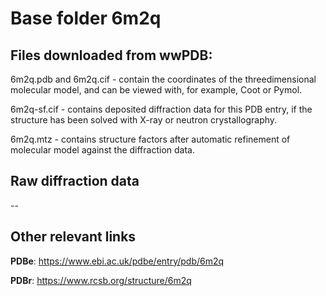 # Base folder 6m2q

## Files downloaded from wwPDB:

6m2q.pdb and 6m2q.cif - contain the coordinates of the threedimensional molecular model, and can be viewed with, for example, Coot or Pymol.

6m2q-sf.cif - contains deposited diffraction data for this PDB entry, if the structure has been solved with X-ray or neutron crystallography.

6m2q.mtz - contains structure factors after automatic refinement of molecular model against the diffraction data.

## Raw diffraction data

--<br> 

## Other relevant links 
**PDBe**:  https://www.ebi.ac.uk/pdbe/entry/pdb/6m2q
 
**PDBr**: https://www.rcsb.org/structure/6m2q 
